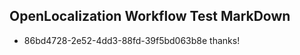 ## OpenLocalization Workflow Test MarkDown
* 86bd4728-2e52-4dd3-88fd-39f5bd063b8e thanks!

<!--HONumber=Jul16_HO2-->


